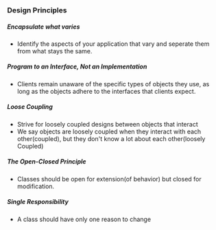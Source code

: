 ### Design Principles

##### Encapsulate what varies
-	Identify the aspects of your application that vary and seperate them from what stays the same.

##### Program to an Interface, Not an Implementation
-	Clients remain unaware of the specific types of objects they use, as long as the objects adhere to the interfaces that clients expect.	

##### Loose Coupling
-	Strive for loosely coupled designs between objects that interact
-	We say objects are loosely coupled when they interact with each other(coupled), but they don't know a 		lot about each other(loosely Coupled)
	
##### The Open-Closed Principle
-	Classes should be open for extension(of behavior) but closed for modification.

##### Single Responsibility
- 	A class should have only one reason to change
